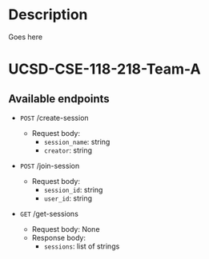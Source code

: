 # Description
Goes here
# UCSD-CSE-118-218-Team-A

## Available endpoints

- `POST` /create-session
  - Request body:
    - `session_name`: string
    - `creator`: string


- `POST` /join-session
  - Request body:
    - `session_id`: string
    - `user_id`: string


- `GET` /get-sessions
    - Request body: None
    - Response body:
        - `sessions`: list of strings
